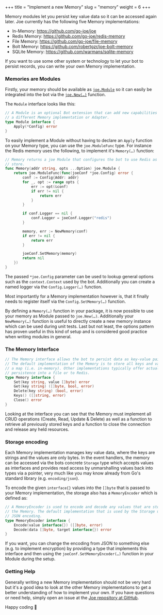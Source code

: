 +++
title = "Implement a new Memory"
slug = "memory"
weight = 6
+++

Memory modules let you persist key value data so it can be accessed again later.
Joe currently has the following five Memory implementations:

- In-Memory: https://github.com/go-joe/joe
- Redis Memory: https://github.com/go-joe/redis-memory
- File Memory: https://github.com/go-joe/file-memory
- Bolt Memory: https://github.com/robertgzr/joe-bolt-memory
- SQLite Memory: https://github.com/warmans/sqlite-memory

If you want to use some other system or technology to let your bot to persist
records, you can write your own Memory implementation.

### Memories are Modules

Firstly, your memory should be available as [`joe.Module`][module] so it can
easily be integrated into the bot via the [`joe.New(…)`][new] function.

The `Module` interface looks like this:

```go
// A Module is an optional Bot extension that can add new capabilities such as
// a different Memory implementation or Adapter.
type Module interface {
	Apply(*Config) error
}
```

To easily implement a Module without having to declare an `Apply` function on
your Memory type, you can use the `joe.ModuleFunc` type. For instance the
Redis memory uses the following, to implement it's `Memory(…)` function:

```go
// Memory returns a joe Module that configures the bot to use Redis as key-value
// store.
func Memory(addr string, opts ...Option) joe.Module {
	return joe.ModuleFunc(func(joeConf *joe.Config) error {
		conf := Config{Addr: addr}
		for _, opt := range opts {
			err := opt(&conf)
			if err != nil {
				return err
			}
		}

		if conf.Logger == nil {
			conf.Logger = joeConf.Logger("redis")
		}

		memory, err := NewMemory(conf)
		if err != nil {
			return err
		}

		joeConf.SetMemory(memory)
		return nil
	})
}
```

The passed `*joe.Config` parameter can be used to lookup general options such as
the `context.Context` used by the bot. Additionally you can create a named
logger via the `Config.Logger(…)` function.
 
Most importantly for a Memory implementation however is, that it finally needs
to register itself via the `Config.SetMemory(…)` function.

By defining a `Memory(…)` function in your package, it is now possible to use
your memory as Module passed to `joe.New(…)`. Additionally your `NewMemory(…)`
function is useful to directly create a new memory instance which can be used
during unit tests. Last but not least, the options pattern has proven useful in
this kind of setup and is considered good practice when writing modules in general.

### The Memory Interface

```go
// The Memory interface allows the bot to persist data as key-value pairs.
// The default implementation of the Memory is to store all keys and values in
// a map (i.e. in-memory). Other implementations typically offer actual long term
// persistence into a file or to Redis.
type Memory interface {
	Set(key string, value []byte) error
	Get(key string) ([]byte, bool, error)
	Delete(key string) (bool, error)
	Keys() ([]string, error)
	Close() error
}
```

Looking at the interface you can see that the Memory must implement all CRUD
operations (Create, Read, Update & Delete) as well as a function to retrieve all
previously stored keys and a function to close the connection and release any
held resources.

### Storage encoding

Each Memory implementation manages key value data, where the keys are strings
and the values are only bytes. In the event handlers, the memory can be
accessed via the bots concrete `Storage` type which accepts values as interfaces
and provides read access by unmarshalling values back into types via a pointer,
very much like you may know already from Go's standard library (e.g. `encoding/json`).

To encode the given `interface{}` values into the `[]byte` that is passed to your
Memory implementation, the storage also has a `MemoryEncoder` which is defined as:

```go
// A MemoryEncoder is used to encode and decode any values that are stored in
// the Memory. The default implementation that is used by the Storage uses a
// JSON encoding.
type MemoryEncoder interface {
	Encode(value interface{}) ([]byte, error)
	Decode(data []byte, target interface{}) error
}
``` 

If you want, you can change the encoding from JSON to something else (e.g. to
implement encryption) by providing a type that implements this interface and
then using the `joeConf.SetMemoryEncoder(…)` function in your Module during the setup.

### Getting Help

Generally writing a new Memory implementation should not be very hard but it's a
good idea to look at the other Memory implementations to get a better
understanding of how to implement your own. If you have questions or need help,
simply open an issue at the [Joe repository at GitHub](https://github.com/go-joe/joe/issues/new).  

Happy coding :robot:

[module]: https://godoc.org/github.com/go-joe/joe#Module
[new]: https://godoc.org/github.com/go-joe/joe#New
